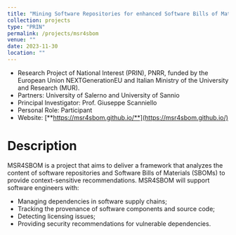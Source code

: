 ```yaml
---
title: "Mining Software Repositories for enhanced Software Bills of Materials (MSR4SBOM)"
collection: projects
type: "PRIN"
permalink: /projects/msr4sbom
venue: ""
date: 2023-11-30
location: ""
---
```


* Research Project of National Interest (PRIN), PNRR, funded by the European Union NEXTGenerationEU and Italian Ministry of the University and Research (MUR).
* Partners: University of Salerno and University of Sannio
* Principal Investigator: Prof. Giuseppe Scanniello
* Personal Role: Participant
* Website: [**https://msr4sbom.github.io/**](https://msr4sbom.github.io/)

Description
======

MSR4SBOM is a project that aims to deliver a framework that analyzes the content of software repositories and Software Bills of Materials (SBOMs) to provide context-sensitive recommendations.
MSR4SBOM will support software engineers with:
* Managing dependencies in software supply chains;
* Tracking the provenance of software components and source code;
* Detecting licensing issues;
* Providing security recommendations for vulnerable dependencies.
